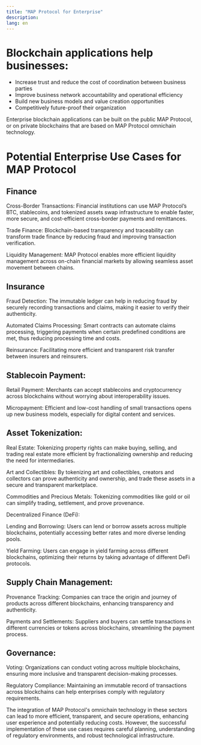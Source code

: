 ```yaml
---
title: "MAP Protocol for Enterprise"
description: 
lang: en
---
```


# Blockchain applications help businesses:



* Increase trust and reduce the cost of coordination between business parties
* Improve business network accountability and operational efficiency
* Build new business models and value creation opportunities
* Competitively future-proof their organization

Enterprise blockchain applications can be built on the public MAP Protocol, or on private blockchains that are based on MAP Protocol omnichain technology.


# **Potential Enterprise Use Cases for MAP Protocol**

## Finance

Cross-Border Transactions: Financial institutions can use MAP Protocol’s BTC, stablecoins, and tokenized assets swap infrastructure to enable faster, more secure, and cost-efficient cross-border payments and remittances.

Trade Finance: Blockchain-based transparency and traceability can transform trade finance by reducing fraud and improving transaction verification.

Liquidity Management: MAP Protocol enables more efficient liquidity management across on-chain financial markets by allowing seamless asset movement between chains.

## Insurance

Fraud Detection: The immutable ledger can help in reducing fraud by securely recording transactions and claims, making it easier to verify their authenticity.

Automated Claims Processing: Smart contracts can automate claims processing, triggering payments when certain predefined conditions are met, thus reducing processing time and costs.

Reinsurance: Facilitating more efficient and transparent risk transfer between insurers and reinsurers.

## Stablecoin Payment:

Retail Payment: Merchants can accept stablecoins and cryptocurrency across blockchains without worrying about interoperability issues.

Micropayment: Efficient and low-cost handling of small transactions opens up new business models, especially for digital content and services.

## Asset Tokenization:

Real Estate: Tokenizing property rights can make buying, selling, and trading real estate more efficient by fractionalizing ownership and reducing the need for intermediaries.

Art and Collectibles: By tokenizing art and collectibles, creators and collectors can prove authenticity and ownership, and trade these assets in a secure and transparent marketplace.

Commodities and Precious Metals: Tokenizing commodities like gold or oil can simplify trading, settlement, and prove provenance.

Decentralized Finance (DeFi):

Lending and Borrowing: Users can lend or borrow assets across multiple blockchains, potentially accessing better rates and more diverse lending pools.

Yield Farming: Users can engage in yield farming across different blockchains, optimizing their returns by taking advantage of different DeFi protocols.

## Supply Chain Management:

Provenance Tracking: Companies can trace the origin and journey of products across different blockchains, enhancing transparency and authenticity.

Payments and Settlements: Suppliers and buyers can settle transactions in different currencies or tokens across blockchains, streamlining the payment process.

## Governance:

Voting: Organizations can conduct voting across multiple blockchains, ensuring more inclusive and transparent decision-making processes.

Regulatory Compliance: Maintaining an immutable record of transactions across blockchains can help enterprises comply with regulatory requirements.

The integration of MAP Protocol's omnichain technology in these sectors can lead to more efficient, transparent, and secure operations, enhancing user experience and potentially reducing costs. However, the successful implementation of these use cases requires careful planning, understanding of regulatory environments, and robust technological infrastructure.
